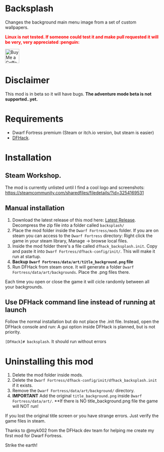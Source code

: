 Backsplash
=============
Changes the background main menu image from a set of custom wallpapers.

<p style="color:red; font-weight:bold"> Linux is not tested. If someone could test it and make pull requested it will be very, very appreciated :penguin: </p>
<a href='https://ko-fi.com/drhyperion451' target='_blank'><img height='35' style='border:0px;height:46px;' src='https://az743702.vo.msecnd.net/cdn/kofi5.png?v=0' border='0' alt='Buy Me a Coffee at ko-fi.com' /></a>


# Disclaimer
This mod is in beta so it will have bugs. 
**The adventure mode beta is not supported..yet.**

# Requirements
- Dwarf Fortress premium (Steam or itch.io version, but steam is easier)
- [DFHack](https://store.steampowered.com/app/2346660/DFHack__Dwarf_Fortress_Modding_Engine/). 

# Installation
## Steam Workshop. 
The mod is currently unlisted until I find a cool logo and screenshots: https://steamcommunity.com/sharedfiles/filedetails/?id=3254169531

## Manual installation
1. Download the latest release of this mod here: [Latest Release](https://github.com/drHyperion451/backsplash/releases/latest). Decompress the zip file into a folder called `backsplash/`
2. Place the mod folder inside the `Dwarf Fortress/mods` folder. If you are on steam you can access to the `Dwarf Fortress` directory: Right click the game in your steam library, Manage -> browse local files.
3. Inside the mod folder there's a file called `dfhack_backsplash.init`. Copy and paste it into `Dwarf Fortress/dfhack-config/init/`. This will make it run at startup.
4. **Backup `Dwarf Fortress/data/art/title_background.png` file**
5. Run DFHack from steam once. It will generate a folder  `Dwarf Fortress/data/art/backgrounds`. Place the .png files there.

Each time you open or close the game it will cicle randomly between all your backgrounds.

## Use DFHack command line instead of running at launch
Follow the normal installation but do not place the .init file. Instead, open the DFHack console and run:
A gui option inside DFHack is planned, but is not priority.

`[DFHack]# backsplash`.
It should run without errors

# Uninstalling this mod
1. Delete the mod folder inside mods.
2. Delete the `Dwarf Fortress/dfhack-config/init/dfhack_backsplash.init` if it exists.
3. Remove the `Dwarf Fortress/data/art/background/` directory.
4. **IMPORTANT** Add the original `title_background.png` inside `Dwarf Fortress/data/art/`. **If there is NO title_background.png file the game will NOT run!

If you lost the original title screen or you have strange errors. Just verify the game files in steam.

Thanks to @myk002 from the DFHack dev team for helping me create my first mod for Dwarf Fortress.

Strike the earth!
